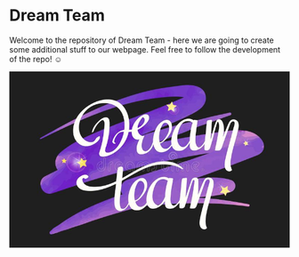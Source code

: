 # Dream Team
 Welcome to the repository of Dream Team - here we are going to create some additional stuff to our webpage.
Feel free to follow the development of the repo! 	:relaxed:


![Dream Team](./pictures/Dream_team.jpg)